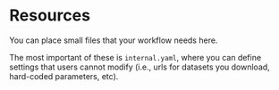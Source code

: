 # Resources

You can place small files that your workflow needs here.

The most important of these is `internal.yaml`, where you can define settings that users cannot modify (i.e., urls for datasets you download, hard-coded parameters, etc).
